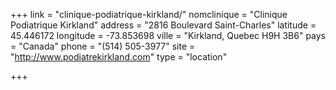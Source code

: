 +++
link = "clinique-podiatrique-kirkland/"
nomclinique = "Clinique Podiatrique Kirkland"
address = "2816 Boulevard Saint-Charles"
latitude = 45.446172
longitude = -73.853698
ville = "Kirkland, Quebec H9H 3B6"
pays = "Canada"
phone = "(514) 505-3977"
site = "http://www.podiatrekirkland.com"
type = "location"

+++